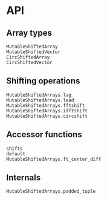# API

## Array types

```@docs
MutableShiftedArray
MutableShiftedVector
CircShiftedArray
CircShiftedVector
```

## Shifting operations

```@docs
MutableShiftedArrays.lag
MutableShiftedArrays.lead
MutableShiftedArrays.fftshift
MutableShiftedArrays.ifftshift
MutableShiftedArrays.circshift
```

## Accessor functions

```@docs
shifts
default
MutableShiftedArrays.ft_center_diff
```

## Internals

```@docs
MutableShiftedArrays.padded_tuple
```
